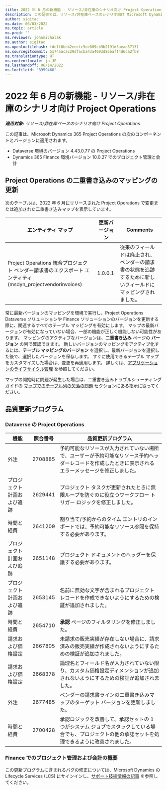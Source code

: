 ```yaml
---
title: 2022 年 6 月の新機能 - リソース/非在庫のシナリオ向け Project Operations
description: この記事では、リソース/非在庫ベースのシナリオ向け Microsoft Dynamics 365 Project Operations の 2022 年 6 月リリースで利用可能な品質更新について説明します。
author: sigitac
ms.date: 06/03/2022
ms.topic: article
ms.prod: ''
ms.reviewer: johnmichalak
ms.author: sigitac
ms.openlocfilehash: fde1f0be42eecfc5ee809cb9b2191d3aeae57131
ms.sourcegitcommit: 51745acac29dfacba43a4003d86baff4d6ca2fb8
ms.translationtype: HT
ms.contentlocale: ja-JP
ms.lasthandoff: 06/14/2022
ms.locfileid: "8959468"
---
```

# <a name="whats-new-june-2022---project-operations-for-resourcenon-stocked-based-scenarios"></a>2022 年 6 月の新機能 - リソース/非在庫のシナリオ向け Project Operations

_**適用対象:** リソース/非在庫ベースのシナリオ向け Project Operations_

この記事は、Microsoft Dynamics 365 Project Operations の次のコンポーネントとバージョンに適用されます。

- Dataverse 環境のバージョン 4.43.0.77 の Project Operations
- Dynamics 365 Finance 環境バージョン 10.0.27 でのプロジェクト管理と会計

## <a name="project-operations-dual-write-maps-updates"></a>Project Operations の二重書き込みのマッピングの更新

次のテーブルは、2022 年 6 月にリリースされた Project Operations で変更または追加された二重書き込みマップを表示しています。

| エンティティ マップ | 更新バージョン | Comments |
| --- | --- | --- |
| Project Operations 統合プロジェクト ベンダー請求書のエクスポート エンティティ (msdyn_projectvendorinvoices) | 1.0.0.1 | 従来のフィールドは廃止され、ベンダーの請求書の状態を追跡するために新しいフィールドにマッピングされました。 |

常に最新バージョンのマッピングを環境で実行し、Project Operations Dataverse ソリューションや Finance ソリューションのバージョンを更新する際に、関連するすべてのテーブル マッピングを有効にします。 マップの最新バージョンが有効になっていない場合、一部の機能が正しく機能しない可能性があります。 マッピングのアクティブなバージョンは、**二重書き込み** ページの **バージョン** の列で確認できます。 新しいバージョンのマッピングをアクティブ化するには、**テーブル マッピングのバージョン** を選択し、最新バージョンを選択した後で、選択したバージョンを保存します。 すぐに使用できるテーブル マップをカスタマイズした場合は、変更を再適用します。 詳しくは、[アプリケーションのライフサイクル管理](/dynamics365/fin-ops-core/dev-itpro/data-entities/dual-write/app-lifecycle-management) を参照してください。

マップの開始時に問題が発生した場合は、二重書き込みトラブルシューティング ガイドの [マップでのテーブル列の欠落の問題](/dynamics365/fin-ops-core/dev-itpro/data-entities/dual-write/dual-write-troubleshooting-finops-upgrades#missing-table-columns-issue-on-maps) セクションにある指示に従ってください。

## <a name="quality-updates"></a>品質更新プログラム

### <a name="project-operations-on-dataverse"></a>Dataverse の Project Operations

| 機能 | 照合番号 | 品質更新プログラム |
| --- | --- | --- |
| 外注 | 2708885 | 予約可能なリソースが入力されていない場所で、ユーザーが予約可能なリソース予約ヘッダーレコードを作成したときに表示されるエラーメッセージを修正しました。 |
| プロジェクト計画および追跡 | 2629441 | プロジェクト タスクが更新されたときに無限ループを防ぐのに役立つワークフロー トリガー ロジックを修正しました。 |
| 時間と経費 | 2641209 | 割り当て/予約からのタイム エントリのインポートでは、予約可能なリソース参照を保持する必要があります。 |
| プロジェクト計画および追跡 | 2651148 | プロジェクト ドキュメントのヘッダーを保護する必要があります。|
| プロジェクト計画および追跡 | 2653145 | 名前に無効な文字が含まれるプロジェクト レコードを作成できないようにするための検証が追加されました。 |
| 時間と経費 | 2654710 | **承認** ページのフィルタリングを修正しました。 |
| 請求および価格設定 | 2667805 | 未請求の販売実績が存在しない場合に、請求済みの販売実績が作成されないようにするための検証が追加されました。 |
| 請求および価格設定 | 2668378 | 論理名とフィールド名が入力されていない限り、カスタム価格設定ディメンションが追加されないようにするための検証が追加されました。 |
| 外注 | 2677485 | ベンダーの請求書ラインの二重書き込みマップのターゲット バージョンを更新しました。 |
| 時間と経費 | 2700428 | 承認ロジックを改善して、承認セットの 1 つがシステム ジョブでスタックしている場合でも、プロジェクトの他の承認セットを処理できるように改善されました。 |

### <a name="project-management-and-accounting-in-finance"></a>Finance でのプロジェクト管理および会計の概要

この更新プログラムに含まれるバグの修正については、Microsoft Dynamics の Lifecycle Services (LCS) にサインインし、[サポート技術情報の記事](https://fix.lcs.dynamics.com/Issue/Details?bugId=673271) を参照してください。
